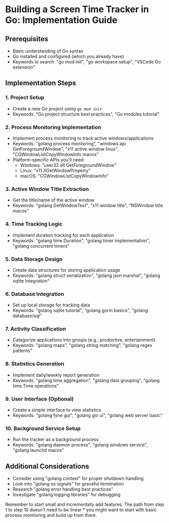 # Building a Screen Time Tracker in Go: Implementation Guide

## Prerequisites

* Basic understanding of Go syntax
* Go installed and configured (which you already have)
* Keywords to search: "go mod init", "go workspace setup", "VSCode Go extension"

## Implementation Steps

### 1. Project Setup

* Create a new Go project using `go mod init`
* Keywords: "Go project structure best practices", "Go modules tutorial"

### 2. Process Monitoring Implementation

* Implement process monitoring to track active windows/applications
* Keywords: "golang process monitoring", "windows api GetForegroundWindow", "x11 active window linux", "CGWindowListCopyWindowInfo macos"
* Platform-specific APIs you'll need:
  * Windows: "user32.dll GetForegroundWindow"
  * Linux: "x11 XGetWindowProperty"
  * macOS: "CGWindowListCopyWindowInfo"

### 3. Active Window Title Extraction

* Get the title/name of the active window
* Keywords: "golang GetWindowText", "x11 window title", "NSWindow title macos"

### 4. Time Tracking Logic

* Implement duration tracking for each application
* Keywords: "golang time.Duration", "golang timer implementation", "golang concurrent timers"

### 5. Data Storage Design

* Create data structures for storing application usage
* Keywords: "golang struct serialization", "golang json marshal", "golang sqlite integration"

### 6. Database Integration

* Set up local storage for tracking data
* Keywords: "golang sqlite tutorial", "golang gorm basics", "golang database/sql"

### 7. Activity Classification

* Categorize applications into groups (e.g., productive, entertainment)
* Keywords: "golang maps", "golang string matching", "golang regex patterns"

### 8. Statistics Generation

* Implement daily/weekly report generation
* Keywords: "golang time aggregation", "golang data grouping", "golang time.Time operations"

### 9. User Interface (Optional)

* Create a simple interface to view statistics
* Keywords: "golang fyne gui", "golang gio ui", "golang web server basic"

### 10. Background Service Setup

* Run the tracker as a background process
* Keywords: "golang daemon process", "golang windows service", "golang launchd macos"

## Additional Considerations

* Consider using "golang context" for proper shutdown handling
* Look into "golang os signals" for graceful termination
* Research "golang error handling best practices"
* Investigate "golang logging libraries" for debugging

Remember to start small and incrementally add features. The path from step 1 to step 10 doesn't need to be linear * you might want to start with basic process monitoring and build up from there.
